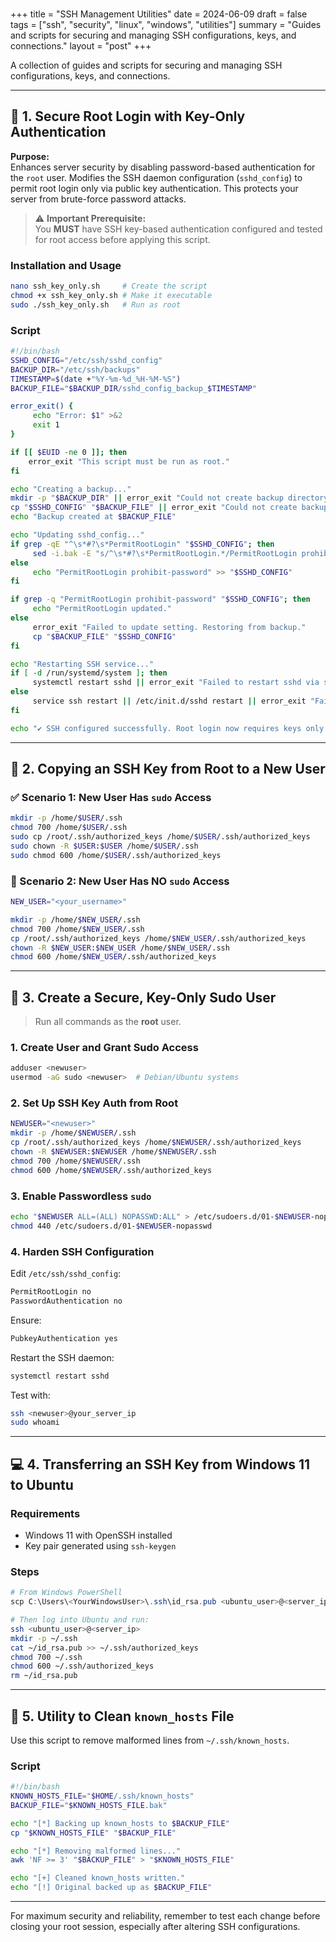 \
+++
title = "SSH Management Utilities"
date = 2024-06-09
draft = false
tags = ["ssh", "security", "linux", "windows", "utilities"]
summary = "Guides and scripts for securing and managing SSH configurations, keys, and connections."
layout = "post"
+++

A collection of guides and scripts for securing and managing SSH configurations, keys, and connections.

---

## 🔐 1. Secure Root Login with Key-Only Authentication

**Purpose:**  
Enhances server security by disabling password-based authentication for the `root` user. Modifies the SSH daemon configuration (`sshd_config`) to permit root login only via public key authentication. This protects your server from brute-force password attacks.

> ⚠️ **Important Prerequisite:**  
> You **MUST** have SSH key-based authentication configured and tested for root access before applying this script.

### Installation and Usage

```bash
nano ssh_key_only.sh     # Create the script
chmod +x ssh_key_only.sh # Make it executable
sudo ./ssh_key_only.sh   # Run as root
```

### Script

```bash
#!/bin/bash
SSHD_CONFIG="/etc/ssh/sshd_config"
BACKUP_DIR="/etc/ssh/backups"
TIMESTAMP=$(date +"%Y-%m-%d_%H-%M-%S")
BACKUP_FILE="$BACKUP_DIR/sshd_config_backup_$TIMESTAMP"

error_exit() {
     echo "Error: $1" >&2
     exit 1
}

if [[ $EUID -ne 0 ]]; then
    error_exit "This script must be run as root."
fi

echo "Creating a backup..."
mkdir -p "$BACKUP_DIR" || error_exit "Could not create backup directory."
cp "$SSHD_CONFIG" "$BACKUP_FILE" || error_exit "Could not create backup file."
echo "Backup created at $BACKUP_FILE"

echo "Updating sshd_config..."
if grep -qE "^\s*#?\s*PermitRootLogin" "$SSHD_CONFIG"; then
     sed -i.bak -E "s/^\s*#?\s*PermitRootLogin.*/PermitRootLogin prohibit-password/" "$SSHD_CONFIG"
else
     echo "PermitRootLogin prohibit-password" >> "$SSHD_CONFIG"
fi

if grep -q "PermitRootLogin prohibit-password" "$SSHD_CONFIG"; then
     echo "PermitRootLogin updated."
else
     error_exit "Failed to update setting. Restoring from backup."
     cp "$BACKUP_FILE" "$SSHD_CONFIG"
fi

echo "Restarting SSH service..."
if [ -d /run/systemd/system ]; then
     systemctl restart sshd || error_exit "Failed to restart sshd via systemctl."
else
     service ssh restart || /etc/init.d/sshd restart || error_exit "Failed to restart sshd."
fi

echo "✔️ SSH configured successfully. Root login now requires keys only."
```

---

## 👤 2. Copying an SSH Key from Root to a New User

### ✅ Scenario 1: New User Has `sudo` Access

```bash
mkdir -p /home/$USER/.ssh
chmod 700 /home/$USER/.ssh
sudo cp /root/.ssh/authorized_keys /home/$USER/.ssh/authorized_keys
sudo chown -R $USER:$USER /home/$USER/.ssh
sudo chmod 600 /home/$USER/.ssh/authorized_keys
```

### 🛑 Scenario 2: New User Has NO `sudo` Access

```bash
NEW_USER="<your_username>"

mkdir -p /home/$NEW_USER/.ssh
chmod 700 /home/$NEW_USER/.ssh
cp /root/.ssh/authorized_keys /home/$NEW_USER/.ssh/authorized_keys
chown -R $NEW_USER:$NEW_USER /home/$NEW_USER/.ssh
chmod 600 /home/$NEW_USER/.ssh/authorized_keys
```

---

## 🧱 3. Create a Secure, Key-Only Sudo User

> Run all commands as the **root** user.

### 1. Create User and Grant Sudo Access

```bash
adduser <newuser>
usermod -aG sudo <newuser>  # Debian/Ubuntu systems
```

### 2. Set Up SSH Key Auth from Root

```bash
NEWUSER="<newuser>"
mkdir -p /home/$NEWUSER/.ssh
cp /root/.ssh/authorized_keys /home/$NEWUSER/.ssh/authorized_keys
chown -R $NEWUSER:$NEWUSER /home/$NEWUSER/.ssh
chmod 700 /home/$NEWUSER/.ssh
chmod 600 /home/$NEWUSER/.ssh/authorized_keys
```

### 3. Enable Passwordless `sudo`

```bash
echo "$NEWUSER ALL=(ALL) NOPASSWD:ALL" > /etc/sudoers.d/01-$NEWUSER-nopasswd
chmod 440 /etc/sudoers.d/01-$NEWUSER-nopasswd
```

### 4. Harden SSH Configuration

Edit `/etc/ssh/sshd_config`:

```bash
PermitRootLogin no
PasswordAuthentication no
```

Ensure:

```bash
PubkeyAuthentication yes
```

Restart the SSH daemon:

```bash
systemctl restart sshd
```

Test with:

```bash
ssh <newuser>@your_server_ip
sudo whoami
```

---

## 💻 4. Transferring an SSH Key from Windows 11 to Ubuntu

### Requirements

- Windows 11 with OpenSSH installed
- Key pair generated using `ssh-keygen`

### Steps

```powershell
# From Windows PowerShell
scp C:\Users\<YourWindowsUser>\.ssh\id_rsa.pub <ubuntu_user>@<server_ip>:~/
```

```bash
# Then log into Ubuntu and run:
ssh <ubuntu_user>@<server_ip>
mkdir -p ~/.ssh
cat ~/id_rsa.pub >> ~/.ssh/authorized_keys
chmod 700 ~/.ssh
chmod 600 ~/.ssh/authorized_keys
rm ~/id_rsa.pub
```

---

## 🧹 5. Utility to Clean `known_hosts` File

Use this script to remove malformed lines from `~/.ssh/known_hosts`.

### Script

```bash
#!/bin/bash
KNOWN_HOSTS_FILE="$HOME/.ssh/known_hosts"
BACKUP_FILE="$KNOWN_HOSTS_FILE.bak"

echo "[*] Backing up known_hosts to $BACKUP_FILE"
cp "$KNOWN_HOSTS_FILE" "$BACKUP_FILE"

echo "[*] Removing malformed lines..."
awk 'NF >= 3' "$BACKUP_FILE" > "$KNOWN_HOSTS_FILE"

echo "[+] Cleaned known_hosts written."
echo "[!] Original backed up as $BACKUP_FILE"
```

---

For maximum security and reliability, remember to test each change before closing your root session, especially after altering SSH configurations.
